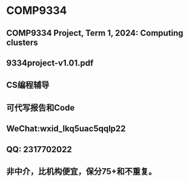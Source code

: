 # COMP9334

## COMP9334 Project, Term 1, 2024: Computing clusters  

## 9334project-v1.01.pdf

## CS编程辅导  

## 可代写报告和Code

## WeChat:wxid_lkq5uac5qqlp22  

## QQ: 2317702022  

## 非中介，比机构便宜，保分75+和不重复。  
